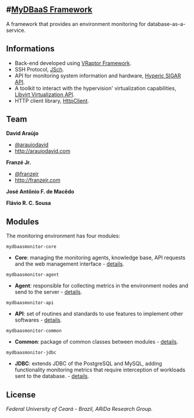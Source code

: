 #[MyDBaaS Framework](http://github.com/araujodavid/mydbaas-framework)
--------------

A framework that provides an environment monitoring for database-as-a-service.

## Informations

* Back-end developed using [VRaptor Framework](http://vraptor.caelum.com.br).
* SSH Protocol, [JSch](http://www.jcraft.com/jsch/).
* API for monitoring system information and hardware, [Hyperic SIGAR API](http://www.hyperic.com/products/sigar).
* A toolkit to interact with the  hypervision' virtualization capabilities, [Libvirt Virtualization API](http://http://libvirt.org).
* HTTP client library, [HttpClient](http://hc.apache.org/httpcomponents-client-ga/index.html).

## Team

**David Araújo**

+ [@araujodavid](http://github.com/araujodavid)
+ http://araujodavid.com

**Franzé Jr.**

+ [@franzejr](http://github.com/franzejr)
+ http://franzejr.com

**José Antônio F. de Macêdo**

**Flávio R. C. Sousa**

## Modules

The monitoring environment has four modules:

`mydbaasmonitor-core`
+ **Core**: managing the monitoring agents, knowledge base, API requests and the web management interface - [details](http://github.com/araujodavid/mydbaasmonitor/tree/master/mydbaasmonitor-core).

`mydbaasmonitor-agent`
+ **Agent**: responsible for collecting metrics in the environment nodes and send to the server - [details](http://github.com/araujodavid/mydbaasmonitor/tree/master/mydbaasmonitor-agent).

`mydbaasmonitor-api`
+ **API**: set of routines and standards to use features to implement other softwares - [details](http://github.com/araujodavid/mydbaasmonitor/tree/master/mydbaasmonitor-api).

`mydbaasmonitor-common`
+ **Common**: package of common classes between modules - [details](http://github.com/araujodavid/mydbaasmonitor/tree/master/mydbaasmonitor-common).

`mydbaasmonitor-jdbc`
+ **JDBC**: extends JDBC of the PostgreSQL and MySQL, adding functionality monitoring metrics that require interception of workloads sent to the database. - [details](http://github.com/araujodavid/mydbaasmonitor/tree/master/mydbaasmonitor-jdbc).

## License

*Federal University of Ceará - Brazil, ARiDa Research Group.*
